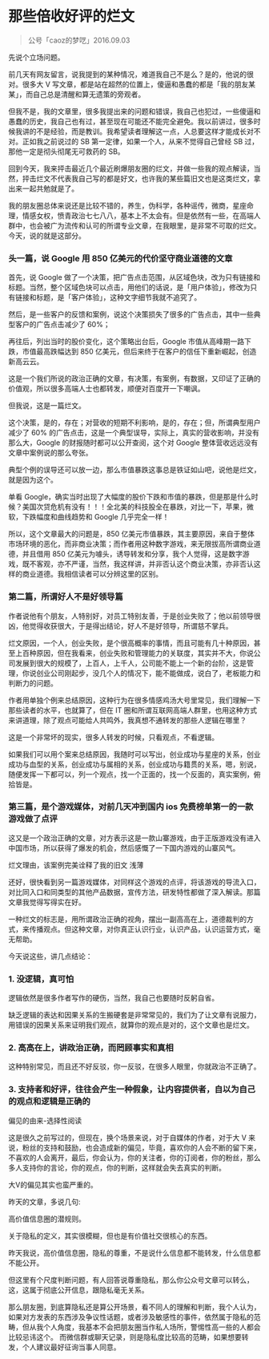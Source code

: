 # 那些倍收好评的烂文
> 公号「caoz的梦呓」2016.09.03

先说个立场问题。

前几天有网友留言，说我提到的某种情况，难道我自己不是么？是的，他说的很对。很多大 V 写文章，都是站在超然的位置上，傻逼和愚蠢的都是「我的朋友某某」，而自己总是清醒和算无遗策的旁观者。

但我不是，我的文章里，很多我提出来的问题和错误，我自己也犯过，一些傻逼和愚蠢的历史，我自己也有过，甚至现在可能还不能完全避免。我以前讲过，很多时候我讲的不是经验，而是教训。我希望读者理解这一点，人总要这样才能成长对不对。正如我之前说过的 SB 第一定律，如果一个人，从来不觉得自己曾经 SB 过，那他一定是彻头彻尾无可救药的 SB。

回到今天，我来抨击最近几个最近刷爆朋友圈的烂文，并做一些我的观点解读，当然，抨击烂文不代表我自己写的都是好文，也许我的某些篇旧文也是这类烂文，拿出来一起共勉就是了。

我的朋友圈总体来说还是比较不错的，养生，伪科学，各种谣传，微商，星座命理，情感女权，愤青政治七七八八，基本上不太会有。但是依然有一些，在高端人群中，也会被广为流传和认可的所谓专业文章，在我眼里，是非常不可取的烂文。今天，说的就是这部分。

### 头一篇，说 Google 用 850 亿美元的代价坚守商业道德的文章

首先，说 Google 做了一个决策，把广告点击范围，从区域色块，改为只有链接和标题。当然，整个区域色块可以点击，用他们的话说，是「用户体验」，修改为只有链接和标题，是「客户体验」，这种文字细节我就不追究了。

然后，是一些客户的反馈和案例，说这个决策损失了很多的广告点击，其中一些典型客户的广告点击减少了 60%；

再往后，列出当时的股价变化，这个策略出台后，Google 市值从高峰期一路下跌，市值最高跌幅达到 850 亿美元，但后来终于在客户的信任下重新崛起，创造新高云云。

这是一个我们所说的政治正确的文章，有决策，有案例，有数据，又印证了正确的价值观，所以很多高端人士也都转发，顺便对百度开一下嘲讽。

但我说，这是一篇烂文。

这个决策，是的，存在；对营收的短期不利影响，是的，存在；但，所谓典型用户减少了 60% 的广告点击，这是一个典型误导，实际上，真实的营收影响，并没有那么大，Google 的财报随时都可以公开查阅，这个对 Google 整体营收远远没有文章中案例说的那么夸张。

典型个例的误导还可以放一边，那么市值暴跌这事总是铁证如山吧，说他是烂文，就是因为这个。

单看 Google，确实当时出现了大幅度的股价下跌和市值的暴跌，但是那是什么时候？美国次贷危机有没有！！！全北美的科技股全在暴跌，对比一下，苹果，微软，下跌幅度和曲线趋势和 Google 几乎完全一样！

所以，这个文章最大的问题是，850 亿美元市值暴跌，其主要原因，来自于整体市场环境的恶化，而非商业决策；而作者用这种数字游戏，来无限拔高所谓商业道德，并且借用 850 亿美元为噱头，诱导转发和分享，我个人觉得，这是数字游戏，既不客观，亦不严谨，当然，我这样讲，并非否认这个商业决策，亦非否认这样的商业道德。我相信读者可以分辨这里的区别。

### 第二篇，所谓好人不是好领导篇

作者说他有个朋友，人特别好，对员工特别友善，于是创业失败了；他以前领导很凶，他觉得收获很大，于是得出结论，好人不是好领导，所谓慈不掌兵。

烂文原因，一个人，创业失败，是个很高概率的事情，而且可能有几十种原因，甚至上百种原因，但在我看来，创业失败和管理能力的关联度，其实并不大，你说公司发展到很大的规模了，上百人，上千人，公司能不能上一个新的台阶，这是管理，你说创业公司刚起步，没几个人的情况下，能不能做成，说白了，老板能力和判断力的问题。

作者用单独个例来总结原因，这种行为在很多情感鸡汤大号里常见，我们理解一下那些读者的水平，也就算了，但在 IT 圈和所谓互联网高端人群里，也用这种方式来讲道理，除了观点可能给人共鸣外，我真想不通转发的那些人逻辑在哪里？

这是一个非常坏的现实，很多人转发的时候，只看观点，不看逻辑。

如果我们可以用个案来总结原因，我随时可以写出，创业成功与星座的关系，创业成功与血型的关系，创业成功与属相的关系，创业成功与籍贯的关系，嗯，别说，随便发挥一下都可以，列一个观点，找一个正面的，找一个反面的，真实案例，俯拾皆是。

### 第三篇，是个游戏媒体，对前几天冲到国内 ios 免费榜单第一的一款游戏做了点评

这又是一个政治正确的文章，对方表示这是一款山寨游戏，由于正版游戏没有进入中国市场，所以获得了爆发的机会，然后感慨了一下国内游戏的山寨风气。

烂文理由，该案例完美诠释了我的旧文
浅薄

还好，很快看到另一篇游戏媒体，对同样这个游戏的点评，将该游戏的导流入口，对比同入口和同类型的其他产品数据，宣传方法，研发特性都做了深入解读。那篇文章我觉得写得实在好。

一种烂文的标志是，用所谓政治正确的视角，摆出一副高高在上，道德裁判的方式，来传播观点。但这种文章，对你真正认识行业，认识产品，认识运营方式，毫无帮助。

今天说这些，讲几点结论：

### 1. 没逻辑，真可怕

逻辑依然是很多作者写作的硬伤，当然，我自己也要随时反躬自省。

缺乏逻辑的表达和因果关系的生搬硬套是非常常见的，我们为了让文章有说服力，用错误的因果关系来证明我们观点，就算你的观点是对的，这个文章也是烂文。

### 2. 高高在上，讲政治正确，而罔顾事实和真相

这种特别常见，而且还不好反驳，你一反驳，在很多人眼里，你就政治不正确了。

### 3. 支持者和好评，往往会产生一种假象，让内容提供者，自以为自己的观点和逻辑是正确的

偏见的由来-选择性阅读

这是很久之前写过的，但现在，换个场景来说，对于自媒体的作者，对于大 V 来说，粉丝的支持和鼓励，也会造成新的偏见，毕竟，喜欢你的人会不断的留下来，不喜欢的人会离开，最后，你会认为，你的关注者，你的订阅者，你的粉丝，那么多人支持你的言论，你的观点，你的判断，这样就会失去真实的判断。

大V的偏见其实也蛮严重的。

昨天的文章，多说几句:

高价值信息圈的潜规则。

关于隐私的定义，其实很模糊，但也是有价值社交很核心的东西。

昨天我说，高价值信息圈，隐私的尊重，不是说什么信息都不能转发，什么信息都不能公开。

但这里有个尺度判断问题，有人回答说尊重隐私，那么你公众号文章可以转么，这，这属于彻底公开信息，跟隐私毫无关系。

那么朋友圈，到底算隐私还是算公开场景，看不同人的理解和判断，我个人认为，如果对方发表的东西涉及争议性话题，或者涉及敏感性的事件，依然属于隐私的范畴，但从我个人角度，我基本不会把朋友圈当作私人场所，警惕性高一些的人都会比较忌讳这个。 而微信群或聊天记录，则是隐私度比较高的范畴，如果想要转发，个人建议最好征询当事人同意。